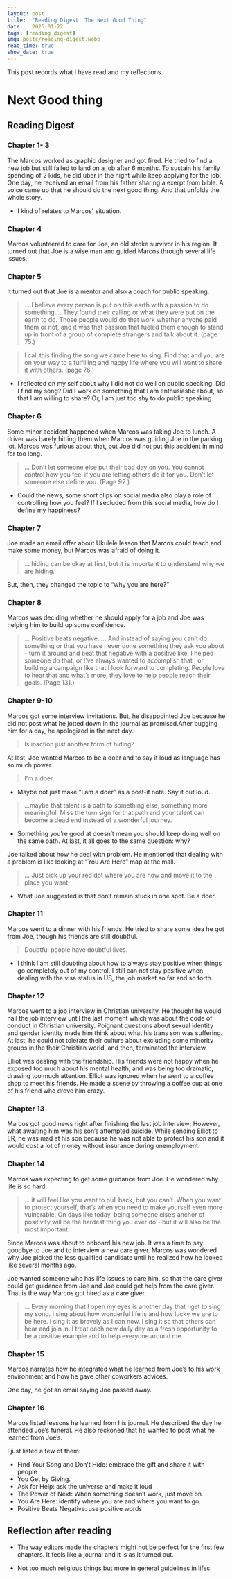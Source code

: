 ```yaml
---
layout: post
title:  "Reading Digest: The Next Good Thing"
date:   2025-01-22
tags: [reading digest]
img: posts/reading-digest.webp
read_time: true
show_date: true
---
```


This post records what I have read and my reflections.

# Next Good thing
## Reading Digest
### Chapter 1- 3
The Marcos worked as graphic designer and got fired.
He tried to find a new job but still failed to land on a job after 6 months.
To sustain his family spending of 2 kids, he did uber in the night while keep applying for the job.
One day, he received an email from his father sharing a exerpt from bible. A voice came up that he should do the next good thing. And that unfolds the whole story.

* I kind of relates to Marcos' situation.

### Chapter 4
Marcos volunteered to care for Joe, an old stroke survivor in his region. It turned out that Joe is a wise man and guided Marcos through several life issues.

### Chapter 5
It turned out that Joe is a mentor and also a coach for public speaking.

> .…I believe every person is put on this earth with a passion to do something….
> They found their calling or what they were put on the earth to do. Those people would do that work whether anyone paid them or not, and it was that passion that fueled them enough to stand up in front of a group of complete strangers and talk about it. (page 75.)

> I call this finding the song we came here to sing. Find that and you are on your way to a fulfilling and happy life where you will want to share it with others. (page 76.)

* I reflected on my self about why I did not do well on public speaking. Did I find my song? Did I work on something that I am enthusiastic about, so that I am willing to share? Or, I am just too shy to do public speaking.

### Chapter 6
Some minor accident happened when Marcos was taking Joe to lunch. A driver was barely hitting them when Marcos was guiding Joe in the parking lot.
Marcos was furious about that, but Joe did not put this accident in mind for too long.

> … Don’t let someone else put their bad day on you. You cannot control how you feel if you are letting others do it for you. Don’t let someone else define you. (Page 92.)

* Could the news, some short clips on social media also play a role of controlling how you feel? If I secluded from this social media, how do I define my happiness?

### Chapter 7
Joe made an email offer about Ukulele lesson that Marcos could teach and make some money, but Marcos was afraid of doing it.

> … hiding can be okay at first, but it is important to understand why we are hiding.

But, then, they changed the topic to “why you are here?”


### Chapter 8
Marcos was deciding whether he should apply for a job and Joe was helping him to build up some confidence.

> … Positive beats negative. … And instead of saying you can’t do something or that you have never done something they ask you about - turn it around and beat that negative with a positive like, I helped someone do that, or I’ve always wanted to accomplish that , or building a campaign like that I look forward to completing. People love to hear that and what’s more, they love to help people reach their goals. (Page 131.)


### Chapter 9-10
Marcos got some interview invitations. But, he disappointed Joe because he did not post what he jotted down in the journal as promised.After bugging him for a day, he apologized in the next day.
> Is inaction just another form of hiding?

At last, Joe wanted Marcos to be a doer and to say it loud as language has so much power.
> I’m a doer.

* Maybe not just make “I am a doer” as a post-it note. Say it out loud.

> …maybe that talent is a path to something else, something more meaningful. Miss the turn sign for that path and your talent can become a dead end instead of a wonderful journey.

* Something you’re good at doesn’t mean you should keep doing well on the same path. At last, it all goes to the same question: why?

Joe talked about how he deal with problem. He mentioned that dealing with a problem is like looking at “You Are Here” map at the mall.
> … Just pick up your red dot where you are now and move it to the place you want

* What Joe suggested is that don’t remain stuck in one spot. Be a doer.


### Chapter 11
Marcos went to a dinner with his friends. He tried to share some idea he got from Joe, though his friends are still doubtful.

> Doubtful people have doubtful lives.

* I think I am still doubting about how to always stay positive when things go completely out of my control. I still can not stay positive when dealing with the visa status in US, the job market so far and so forth.


### Chapter 12
Marcos went to a job interview in Christian university. He thought he would nail the job interview until the last moment which was about the code of conduct in Christian university. Poignant questions about sexual identity and gender identity made him think about what his trans son was suffering. At last, he could not tolerate their culture about excluding some minority groups in the their Christian world, and then, terminated the interview.

Elliot was dealing with the friendship. His friends were not happy when he exposed too much about his mental health, and was being too dramatic, drawing too much attention. Elliot was ignored when he went to a coffee shop to meet his friends. He made a scene by throwing a coffee cup at one of his friend who drove him crazy.


### Chapter 13
Marcos got good news right after finishing the last job interview; However, what awaiting him was his son’s attempted suicide. While sending Elliot to ER, he was mad at his son because he was not able to protect his son and it would cost a lot of money without insurance during unemployment.

### Chapter 14
Marcos was expecting to get some guidance from Joe. He wondered why life is so hard.

> … it will feel like you want to pull back, but you can’t. When you want to protect yourself, that’s when you need to make yourself even more vulnerable. On days like today, being someone else’s anchor of positivity will be the hardest thing you ever do - but it will also be the most important.

Since Marcos was about to onboard his new job. It was a time to say goodbye to Joe and to interview a new care giver. Marcos was wondered why Joe picked the less qualified candidate until he realized how he looked like several months ago.

Joe wanted someone who has life issues to care him, so that the care giver could get guidance from Joe and Joe could get help from the care giver. That is the way Marcos got hired as a care giver.

> … Every morning that I open my eyes is another day that I get to sing my song. I sing about how wonderful life is and how lucky we are to be here. I sing it as bravely as I can now. I sing it so that others can hear and join in. I treat each new daily day as a fresh opportunity to be a positive example and to help everyone around me. 

### Chapter 15
Marcos narrates how he integrated what he learned from Joe’s to his work environment and how he gave other coworkers advices.

One day, he got an email saying Joe passed away. 

### Chapter 16
Marcos listed lessons he learned from his journal. He described the day he attended Joe’s funeral. He also reckoned that he wanted to post what he learned from Joe’s. 

I just listed a few of them:
* Find Your Song and Don’t Hide: embrace the gift and share it with people
* You Get by Giving.
* Ask for Help: ask the universe and make it loud
* The Power of Next: When something doesn’t work, just move on
* You Are Here: identify where you are and where you want to go.
* Positive Beats Negative: use positive words

## Reflection after reading
* The way editors made the chapters might not be perfect for the first few chapters. It feels like a journal and it is as it turned out.

* Not too much religious things but more in general guidelines in lifes.

